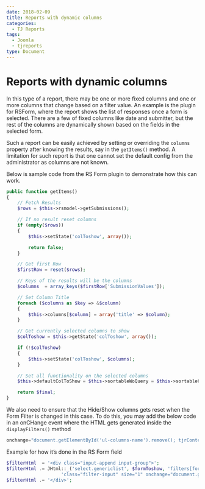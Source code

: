 ```yaml
---
date: 2018-02-09
title: Reports with dynamic columns
categories:
  - TJ Reports
tags:
  - Joomla
  - tjreports
type: Document
---
```


# Reports with dynamic columns
In this type of a report, there may be one or more fixed columns and one or more columns that change based on a filter value. An example is the plugin for RSForm, where the report shows the list of responses once a form is selected. There are a few of fixed columns like date and submitter, but the rest of the columns are dynamically shown based on the fields in the selected form. 

Such a report can be easily achieved by setting or overriding the `columns` property after knowing the results, say in the `getItems()` method. A limitation for such report is that one cannot set the default config from the administrator as columns are not known.

Below is sample code from the RS Form plugin to demonstrate how this can work.

```php
public function getItems()
{
	// Fetch Results
	$rows = $this->rsmodel->getSubmissions();

	// If no result reset columns
	if (empty($rows))
	{
		$this->setState('colToshow', array());

		return false;
	}

	// Get first Row
	$firstRow = reset($rows);

	// Keys of the results will be the columns
	$columns  = array_keys($firstRow['SubmissionValues']);

	// Set Column Title
	foreach ($columns as $key => &$column)
	{
		$this->columns[$column] = array('title' => $column);
	}

	// Get currently selected columns to show
	$colToshow = $this->getState('colToshow', array());

	if (!$colToshow)
	{
		$this->setState('colToshow', $columns);
	}

	// Set all functionality on the selected columns
	$this->defaultColToShow = $this->sortableWoQuery = $this->sortableColumns  = $this->showhideCols = $columns;

	return $final;
}
```

We also need to ensure that the Hide/Show columns gets reset when the Form Filter is changed in this case. To do this, you may add the below code in an onCHange event where the HTML gets generated inside the `displayFilters()` method

```javascript
onchange="document.getElementById('ul-columns-name').remove(); tjrContentUI.report.submitTJRData();"
```

Example for how it’s done in the RS Form field
```php
$filterHtml  = '<div class="input-append input-group">';
$filterHtml .= JHtml::_('select.genericlist', $formToshow, 'filters[formid]',
					'class="filter-input" size="1" onchange="document.getElementById(\'ul-columns-name\').remove();tjrContentUI.report.submitTJRData();"', 'value', 'text', $searchValue);
$filterHtml	.= '</div>';
```


